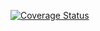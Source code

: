 [![Coverage Status](https://coveralls.io/repos/github/Astrubale023/RomanConvert_L-N/badge.svg?branch=develop)](https://coveralls.io/github/Astrubale023/RomanConvert_L-N?branch=develop)